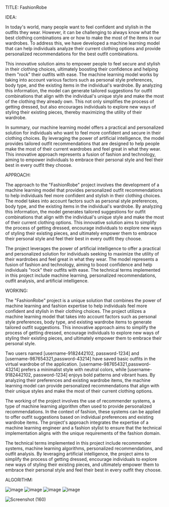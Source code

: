 TITLE: FashionRobe

IDEA: 

In today's world, many people want to feel confident and stylish in the outfits they wear. However, it can be challenging to always know what the best clothing combinations are or how to make the most of the items in our wardrobes. To address this, we have developed a machine learning model that can help individuals analyze their current clothing options and provide personalized recommendations for the best outfit combinations. 

This innovative solution aims to empower people to feel secure and stylish in their clothing choices, ultimately boosting their confidence and helping them "rock" their outfits with ease.
The machine learning model works by taking into account various factors such as personal style preferences, body type, and the existing items in the individual's wardrobe. By analyzing this information, the model can generate tailored suggestions for outfit combinations that align with the individual's unique style and make the most of the clothing they already own. This not only simplifies the process of getting dressed, but also encourages individuals to explore new ways of styling their existing pieces, thereby maximizing the utility of their wardrobe.

In summary, our machine learning model offers a practical and personalized solution for individuals who want to feel more confident and secure in their clothing choices. By leveraging the power of artificial intelligence, the model provides tailored outfit recommendations that are designed to help people make the most of their current wardrobes and feel great in what they wear. This innovative approach represents a fusion of fashion and technology, aiming to empower individuals to embrace their personal style and feel their best in every outfit they choose.

APPROACH: 

The approach to the "FashionRobe" project involves the development of a machine learning model that provides personalized outfit recommendations to help individuals feel more confident and stylish in their clothing choices. The model takes into account factors such as personal style preferences, body type, and the existing items in the individual's wardrobe. By analyzing this information, the model generates tailored suggestions for outfit combinations that align with the individual's unique style and make the most of their current clothing options. This innovative solution aims to simplify the process of getting dressed, encourage individuals to explore new ways of styling their existing pieces, and ultimately empower them to embrace their personal style and feel their best in every outfit they choose.

The project leverages the power of artificial intelligence to offer a practical and personalized solution for individuals seeking to maximize the utility of their wardrobes and feel great in what they wear. The model represents a fusion of fashion and technology, aiming to boost confidence and help individuals "rock" their outfits with ease. The technical terms implemented in this project include machine learning, personalized recommendations, outfit analysis, and artificial intelligence.

WORKING: 

The "FashionRobe" project is a unique solution that combines the power of machine learning and fashion expertise to help individuals feel more confident and stylish in their clothing choices. The project utilizes a machine learning model that takes into account factors such as personal style preferences, body type, and existing wardrobe items to generate tailored outfit suggestions. This innovative approach aims to simplify the process of getting dressed, encourage individuals to explore new ways of styling their existing pieces, and ultimately empower them to embrace their personal style.

Two users named [username-9182442102, password-1234] and [username-987654321,password-43214] have saved basic outfits in the virtual wardrobe of the application. [username-987654321,password-43214] prefers a minimalist style with neutral colors, while [username-9182442102, password-1234] enjoys bold patterns and vibrant hues. By analyzing their preferences and existing wardrobe items, the machine learning model can provide personalized recommendations that align with their unique styles and make the most of their current clothing options.

The working of the project involves the use of recommender systems, a type of machine learning algorithm often used to provide personalized recommendations. In the context of fashion, these systems can be applied to offer outfit suggestions based on individual preferences and existing wardrobe items. The project's approach integrates the expertise of a machine learning engineer and a fashion stylist to ensure that the technical implementation aligns with the unique requirements of the fashion domain.

The technical terms implemented in this project include recommender systems, machine learning algorithms, personalized recommendations, and outfit analysis. By leveraging artificial intelligence, the project aims to simplify the process of getting dressed, encourage individuals to explore new ways of styling their existing pieces, and ultimately empower them to embrace their personal style and feel their best in every outfit they choose.

ALGORITHM:

![image](https://github.com/pavankumar19992208/frost_hack/assets/96653443/bf09d621-cd7e-45d0-8d7d-ce72872d01aa)
![image](https://github.com/pavankumar19992208/frost_hack/assets/96653443/a08dc1ee-88c4-4de1-bbc6-bf67538367f3)
![image](https://github.com/pavankumar19992208/frost_hack/assets/96653443/764d3928-859f-4beb-bf81-88df46ebee8e)
![image](https://github.com/pavankumar19992208/frost_hack/assets/96653443/1a6e02bf-74c0-4bb6-839b-3795d593b9a1)

![Screenshot (160)](https://github.com/pavankumar19992208/frost_hack/assets/96653443/8f314dca-5c38-420c-9719-3e80d22074ce)
